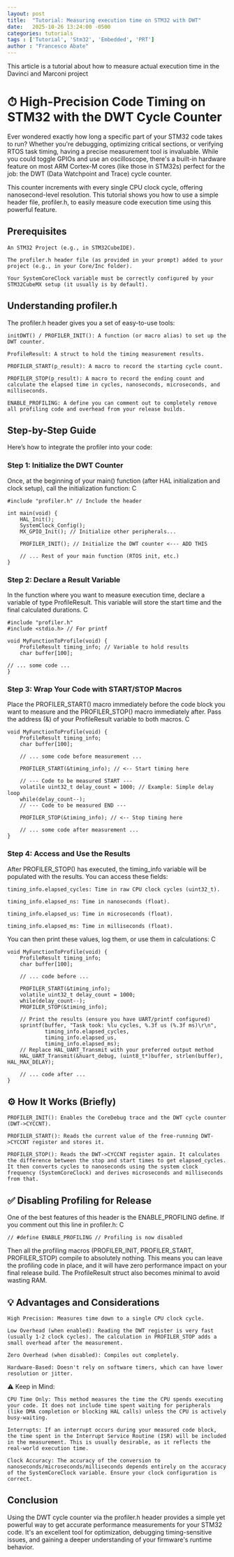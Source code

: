 ```yaml
---
layout: post
title:  "Tutorial: Measuring execution time on STM32 with DWT"
date:   2025-10-26 13:24:00 -0500
categories: tutorials
tags : ['Tutorial', 'Stm32', 'Embedded', 'PRT']
author : "Francesco Abate"
---
```


This article is a tutorial about how to measure actual execution time in the Davinci and Marconi project

# ⏱ High-Precision Code Timing on STM32 with the DWT Cycle Counter

Ever wondered exactly how long a specific part of your STM32 code takes to run? Whether you're debugging, optimizing critical sections, or verifying RTOS task timing, having a precise measurement tool is invaluable. While you could toggle GPIOs and use an oscilloscope, there's a built-in hardware feature on most ARM Cortex-M cores (like those in STM32s) perfect for the job: the DWT (Data Watchpoint and Trace) cycle counter.

This counter increments with every single CPU clock cycle, offering nanosecond-level resolution. This tutorial shows you how to use a simple header file, profiler.h, to easily measure code execution time using this powerful feature.

## Prerequisites

    An STM32 Project (e.g., in STM32CubeIDE).

    The profiler.h header file (as provided in your prompt) added to your project (e.g., in your Core/Inc folder).

    Your SystemCoreClock variable must be correctly configured by your STM32CubeMX setup (it usually is by default).

## Understanding profiler.h

The profiler.h header gives you a set of easy-to-use tools:

    initDWT() / PROFILER_INIT(): A function (or macro alias) to set up the DWT counter.

    ProfileResult: A struct to hold the timing measurement results.

    PROFILER_START(p_result): A macro to record the starting cycle count.

    PROFILER_STOP(p_result): A macro to record the ending count and calculate the elapsed time in cycles, nanoseconds, microseconds, and milliseconds.

    ENABLE_PROFILING: A define you can comment out to completely remove all profiling code and overhead from your release builds.

## Step-by-Step Guide

Here’s how to integrate the profiler into your code:

### Step 1: Initialize the DWT Counter

Once, at the beginning of your main() function (after HAL initialization and clock setup), call the initialization function:
C

    #include "profiler.h" // Include the header

    int main(void) {
        HAL_Init();
        SystemClock_Config();
        MX_GPIO_Init(); // Initialize other peripherals...

        PROFILER_INIT(); // Initialize the DWT counter <--- ADD THIS

        // ... Rest of your main function (RTOS init, etc.)
    }

### Step 2: Declare a Result Variable

In the function where you want to measure execution time, declare a variable of type ProfileResult. This variable will store the start time and the final calculated durations.
C

    #include "profiler.h"
    #include <stdio.h> // For printf

    void MyFunctionToProfile(void) {
        ProfileResult timing_info; // Variable to hold results
        char buffer[100];

    // ... some code ...
    }

### Step 3: Wrap Your Code with START/STOP Macros

Place the PROFILER_START() macro immediately before the code block you want to measure and the PROFILER_STOP() macro immediately after. Pass the address (&) of your ProfileResult variable to both macros.
C

    void MyFunctionToProfile(void) {
        ProfileResult timing_info;
        char buffer[100];

        // ... some code before measurement ...

        PROFILER_START(&timing_info); // <-- Start timing here

        // --- Code to be measured START ---
        volatile uint32_t delay_count = 1000; // Example: Simple delay loop
        while(delay_count--);
        // --- Code to be measured END ---

        PROFILER_STOP(&timing_info); // <-- Stop timing here

        // ... some code after measurement ...
    }

### Step 4: Access and Use the Results

After PROFILER_STOP() has executed, the timing_info variable will be populated with the results. You can access these fields:

    timing_info.elapsed_cycles: Time in raw CPU clock cycles (uint32_t).

    timing_info.elapsed_ns: Time in nanoseconds (float).

    timing_info.elapsed_us: Time in microseconds (float).

    timing_info.elapsed_ms: Time in milliseconds (float).

You can then print these values, log them, or use them in calculations:
C

    void MyFunctionToProfile(void) {
        ProfileResult timing_info;
        char buffer[100];

        // ... code before ...

        PROFILER_START(&timing_info);
        volatile uint32_t delay_count = 1000;
        while(delay_count--);
        PROFILER_STOP(&timing_info);

        // Print the results (ensure you have UART/printf configured)
        sprintf(buffer, "Task took: %lu cycles, %.3f us (%.3f ms)\r\n",
                timing_info.elapsed_cycles,
                timing_info.elapsed_us,
                timing_info.elapsed_ms);
        // Replace HAL_UART_Transmit with your preferred output method
        HAL_UART_Transmit(&huart_debug, (uint8_t*)buffer, strlen(buffer), HAL_MAX_DELAY);

        // ... code after ...
    }

## ⚙️ How It Works (Briefly)

    PROFILER_INIT(): Enables the CoreDebug trace and the DWT cycle counter (DWT->CYCCNT).

    PROFILER_START(): Reads the current value of the free-running DWT->CYCCNT register and stores it.

    PROFILER_STOP(): Reads the DWT->CYCCNT register again. It calculates the difference between the stop and start times to get elapsed_cycles. It then converts cycles to nanoseconds using the system clock frequency (SystemCoreClock) and derives microseconds and milliseconds from that.

## ✅ Disabling Profiling for Release

One of the best features of this header is the ENABLE_PROFILING define. If you comment out this line in profiler.h:
C

    // #define ENABLE_PROFILING // Profiling is now disabled

Then all the profiling macros (PROFILER_INIT, PROFILER_START, PROFILER_STOP) compile to absolutely nothing. This means you can leave the profiling code in place, and it will have zero performance impact on your final release build. The ProfileResult struct also becomes minimal to avoid wasting RAM.

## 💡 Advantages and Considerations

    High Precision: Measures time down to a single CPU clock cycle.

    Low Overhead (when enabled): Reading the DWT register is very fast (usually 1-2 clock cycles). The calculation in PROFILER_STOP adds a small overhead after the measurement.

    Zero Overhead (when disabled): Compiles out completely.

    Hardware-Based: Doesn't rely on software timers, which can have lower resolution or jitter.

⚠️ Keep in Mind:

    CPU Time Only: This method measures the time the CPU spends executing your code. It does not include time spent waiting for peripherals (like DMA completion or blocking HAL calls) unless the CPU is actively busy-waiting.

    Interrupts: If an interrupt occurs during your measured code block, the time spent in the Interrupt Service Routine (ISR) will be included in the measurement. This is usually desirable, as it reflects the real-world execution time.

    Clock Accuracy: The accuracy of the conversion to nanoseconds/microseconds/milliseconds depends entirely on the accuracy of the SystemCoreClock variable. Ensure your clock configuration is correct.

## Conclusion

Using the DWT cycle counter via the profiler.h header provides a simple yet powerful way to get accurate performance measurements for your STM32 code. It's an excellent tool for optimization, debugging timing-sensitive issues, and gaining a deeper understanding of your firmware's runtime behavior.
